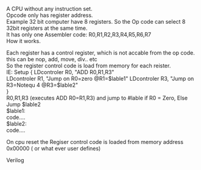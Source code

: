 A CPU without any instruction set.     
Opcode only has register address.     
Example 32 bit computer have 8 registers. So the Op code can select 8 32bit registers at the same time.     
It has only one Assembler code: R0,R1,R2,R3,R4,R5,R6,R7     
How it works.
     
Each register has a control register, which is not accable from the op code. this can be nop, add, move, div.. etc     
So the register control code is load from memory for each reister.  
IE:  Setup
     {
     LDcontroler R0, "ADD R0,R1,R3"     
     LDcontroler R1, "Jump on R0=zero @R1=$lable1"     
     LDcontroler R3, "Jump on R3=Notequ 4 @R3=$lable2"     
     }     
     R0,R1,R3 (executes ADD R0=R1,R3) and jump to #lable if R0 = Zero, Else Jump $lable2          
$lable1:  
    code....      
$lable2:          
    code....     
    
On cpu reset the Regiser control code is loaded from memory address 0x00000 ( or what ever user defines) 
 
Verilog      

